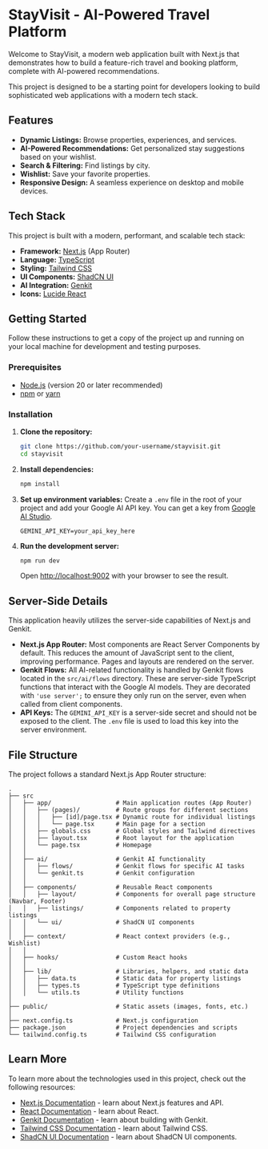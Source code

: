# StayVisit - AI-Powered Travel Platform

Welcome to StayVisit, a modern web application built with Next.js that demonstrates how to build a feature-rich travel and booking platform, complete with AI-powered recommendations.

This project is designed to be a starting point for developers looking to build sophisticated web applications with a modern tech stack.

## Features

- **Dynamic Listings:** Browse properties, experiences, and services.
- **AI-Powered Recommendations:** Get personalized stay suggestions based on your wishlist.
- **Search & Filtering:** Find listings by city.
- **Wishlist:** Save your favorite properties.
- **Responsive Design:** A seamless experience on desktop and mobile devices.

## Tech Stack

This project is built with a modern, performant, and scalable tech stack:

- **Framework:** [Next.js](https://nextjs.org/) (App Router)
- **Language:** [TypeScript](https://www.typescriptlang.org/)
- **Styling:** [Tailwind CSS](https://tailwindcss.com/)
- **UI Components:** [ShadCN UI](https://ui.shadcn.com/)
- **AI Integration:** [Genkit](https://firebase.google.com/docs/genkit)
- **Icons:** [Lucide React](https://lucide.dev/guide/packages/lucide-react)

## Getting Started

Follow these instructions to get a copy of the project up and running on your local machine for development and testing purposes.

### Prerequisites

- [Node.js](https://nodejs.org/) (version 20 or later recommended)
- [npm](https://www.npmjs.com/) or [yarn](https://yarnpkg.com/)

### Installation

1.  **Clone the repository:**
    ```bash
    git clone https://github.com/your-username/stayvisit.git
    cd stayvisit
    ```

2.  **Install dependencies:**
    ```bash
    npm install
    ```

3.  **Set up environment variables:**
    Create a `.env` file in the root of your project and add your Google AI API key. You can get a key from [Google AI Studio](https://aistudio.google.com/app/apikey).
    ```
    GEMINI_API_KEY=your_api_key_here
    ```

4.  **Run the development server:**
    ```bash
    npm run dev
    ```
    Open [http://localhost:9002](http://localhost:9002) with your browser to see the result.

## Server-Side Details

This application heavily utilizes the server-side capabilities of Next.js and Genkit.

- **Next.js App Router:** Most components are React Server Components by default. This reduces the amount of JavaScript sent to the client, improving performance. Pages and layouts are rendered on the server.
- **Genkit Flows:** All AI-related functionality is handled by Genkit flows located in the `src/ai/flows` directory. These are server-side TypeScript functions that interact with the Google AI models. They are decorated with `'use server';` to ensure they only run on the server, even when called from client components.
- **API Keys:** The `GEMINI_API_KEY` is a server-side secret and should not be exposed to the client. The `.env` file is used to load this key into the server environment.

## File Structure

The project follows a standard Next.js App Router structure:

```
.
├── src
│   ├── app/                  # Main application routes (App Router)
│   │   ├── (pages)/          # Route groups for different sections
│   │   │   ├── [id]/page.tsx # Dynamic route for individual listings
│   │   │   └── page.tsx      # Main page for a section
│   │   ├── globals.css       # Global styles and Tailwind directives
│   │   ├── layout.tsx        # Root layout for the application
│   │   └── page.tsx          # Homepage
│   │
│   ├── ai/                   # Genkit AI functionality
│   │   ├── flows/            # Genkit flows for specific AI tasks
│   │   └── genkit.ts         # Genkit configuration
│   │
│   ├── components/           # Reusable React components
│   │   ├── layout/           # Components for overall page structure (Navbar, Footer)
│   │   ├── listings/         # Components related to property listings
│   │   └── ui/               # ShadCN UI components
│   │
│   ├── context/              # React context providers (e.g., Wishlist)
│   │
│   ├── hooks/                # Custom React hooks
│   │
│   ├── lib/                  # Libraries, helpers, and static data
│   │   ├── data.ts           # Static data for property listings
│   │   ├── types.ts          # TypeScript type definitions
│   │   └── utils.ts          # Utility functions
│
├── public/                   # Static assets (images, fonts, etc.)
│
├── next.config.ts            # Next.js configuration
├── package.json              # Project dependencies and scripts
└── tailwind.config.ts        # Tailwind CSS configuration
```

## Learn More

To learn more about the technologies used in this project, check out the following resources:

- [Next.js Documentation](https://nextjs.org/docs) - learn about Next.js features and API.
- [React Documentation](https://react.dev/) - learn about React.
- [Genkit Documentation](https://firebase.google.com/docs/genkit) - learn about building with Genkit.
- [Tailwind CSS Documentation](https://tailwindcss.com/docs) - learn about Tailwind CSS.
- [ShadCN UI Documentation](https://ui.shadcn.com/docs) - learn about ShadCN UI components.
